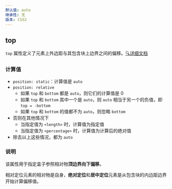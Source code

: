 ```yaml
---
默认值: auto
继承性: 无
版本: CSS2
---
```


## top

`top` 属性定义了元素上外边距与其包含块上边界之间的偏移。[🔍详细文档](http://css.doyoe.com/properties/positioning/top.htm)

### 计算值

- `position: static`：计算值是 `auto`
- `position: relative`
  - 如果 `top` 和 `bottom` 都是 `auto`，则它们的计算值是 0
  - 如果 `top` 和 `bottom` 其中一个是 `auto`，则 `auto` 相当于另一个的负值，即 `top = -bottom`
  - 如果 `top` 和 `bottom` 的值都不为 `auto`，则忽略 `bottom`
- 否则在其他情况下
  - 当指定值为 `<length>` 时，计算值为指定值
  - 当指定值为 `<percentage>` 时，计算值为计算后的绝对值
- 除去以上这些情况，都为 `auto` 

### 说明

该属性用于指定盒子参照相对物**顶边界向下偏移**。

相对定位元素的相对物是自身，**绝对定位**和**居中定位**元素是从包含块的内边距边界开始计算偏移值。

